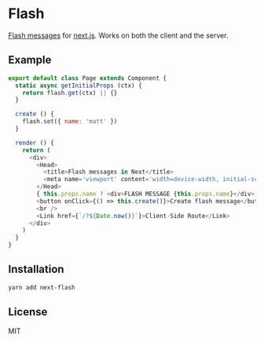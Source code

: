 # Flash

[Flash messages](https://docs.typo3.org/typo3cms/CoreApiReference/ApiOverview/FlashMessages/Index.html) for [next.js](https://github.com/zeit/next.js). Works on both the client and the server.

 ## Example

 ```js
 export default class Page extends Component {
   static async getInitialProps (ctx) {
     return flash.get(ctx) || {}
   }

   create () {
     flash.set({ name: 'matt' })
   }

   render () {
     return (
       <div>
         <Head>
           <title>Flash messages in Next</title>
           <meta name='viewport' content='width=device-width, initial-scale=1' />
         </Head>
         { this.props.name ? <div>FLASH MESSAGE {this.props.name}</div> : <div /> }
         <button onClick={() => this.create()}>Create flash message</button>
         <br />
         <Link href={`/?${Date.now()}`}>Client-Side Route</Link>
       </div>
     )
   }
 }
 ```

## Installation

```sh
yarn add next-flash
```

## License

MIT
